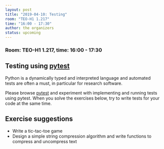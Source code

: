 ```yaml
---
layout: post
title: "2019-04-10: Testing"
room: "TEO-H1 1.217"
time: "16:00 - 17:30"
author: the organizers
status: upcoming
---
```


### Room: TEO-H1 1.217, time: 16:00 - 17:30

## Testing using [pytest](https://docs.pytest.org)

Python is a dynamically typed and interpreted language and automated tests
are often a must, in particular for research software.

Please browse [pytest](https://docs.pytest.org) and experiment with implementing
and running tests using pytest. When you solve the exercises below, try
to write tests for your code at the same time.


## Exercise suggestions

- Write a tic-tac-toe game
- Design a simple string compression algorithm and write functions to compress and uncompress text
